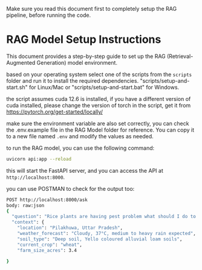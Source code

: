 Make sure you read this document first to completely setup the RAG pipeline, before running the code.

# RAG Model Setup Instructions

This document provides a step-by-step guide to set up the RAG (Retrieval-Augmented Generation) model environment.

based on your operating system select one of the scripts from the `scripts` folder and run it to install the required dependencies.
"scripts/setup-and-start.sh" for Linux/Mac or "scripts/setup-and-start.bat" for Windows.

the script assumes cuda 12.6 is installed, if you have a different version of cuda installed, please change the version of torch in the script, get it from https://pytorch.org/get-started/locally/

make sure the environment variable are also set correctly, you can check the .env.example file in the RAG Model folder for reference. You can copy it to a new file named `.env` and modify the values as needed.

to run the RAG model, you can use the following command:

```bash
uvicorn api:app --reload
```

this will start the FastAPI server, and you can access the API at `http://localhost:8000`.

you can use POSTMAN to check for the output too:

```bash
POST http://localhost:8000/ask
body: raw:json
{
  "question": "Rice plants are having pest problem what should I do to fix this?",
  "context": {
    "location": "Pilakhuwa, Uttar Pradesh",
    "weather_forecast": "Cloudy, 37°C, medium to heavy rain expected",
    "soil_type": "Deep soil, Yello coloured alluvial loam soils",
    "current_crop": "wheat",
    "farm_size_acres": 3.4

}
```
